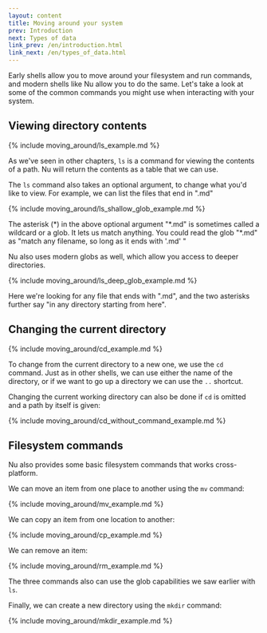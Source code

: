 ```yaml
---
layout: content
title: Moving around your system
prev: Introduction
next: Types of data
link_prev: /en/introduction.html
link_next: /en/types_of_data.html
---
```


Early shells allow you to move around your filesystem and run commands, and modern shells like Nu allow you to do the same. Let's take a look at some of the common commands you might use when interacting with your system.

## Viewing directory contents

{% include moving_around/ls_example.md %}

As we've seen in other chapters, `ls` is a command for viewing the contents of a path. Nu will return the contents as a table that we can use.

The `ls` command also takes an optional argument, to change what you'd like to view.  For example, we can list the files that end in ".md"

{% include moving_around/ls_shallow_glob_example.md %}

The asterisk (\*) in the above optional argument "\*.md" is sometimes called a wildcard or a glob. It lets us match anything. You could read the glob "\*.md" as "match any filename, so long as it ends with '.md' "

Nu also uses modern globs as well, which allow you access to deeper directories.

{% include moving_around/ls_deep_glob_example.md %}

 Here we're looking for any file that ends with ".md", and the two asterisks further say "in any directory starting from here".

## Changing the current directory

{% include moving_around/cd_example.md %}

To change from the current directory to a new one, we use the `cd` command. Just as in other shells, we can use either the name of the directory, or if we want to go up a directory we can use the `..` shortcut.

Changing the current working directory can also be done if `cd` is omitted and a path by itself is given:

{% include moving_around/cd_without_command_example.md %}

## Filesystem commands

Nu also provides some basic filesystem commands that works cross-platform. 

We can move an item from one place to another using the `mv` command:

{% include moving_around/mv_example.md %}

We can copy an item from one location to another:

{% include moving_around/cp_example.md %}

We can remove an item:

{% include moving_around/rm_example.md %}

The three commands also can use the glob capabilities we saw earlier with `ls`.

Finally, we can create a new directory using the `mkdir` command:

{% include moving_around/mkdir_example.md %}
